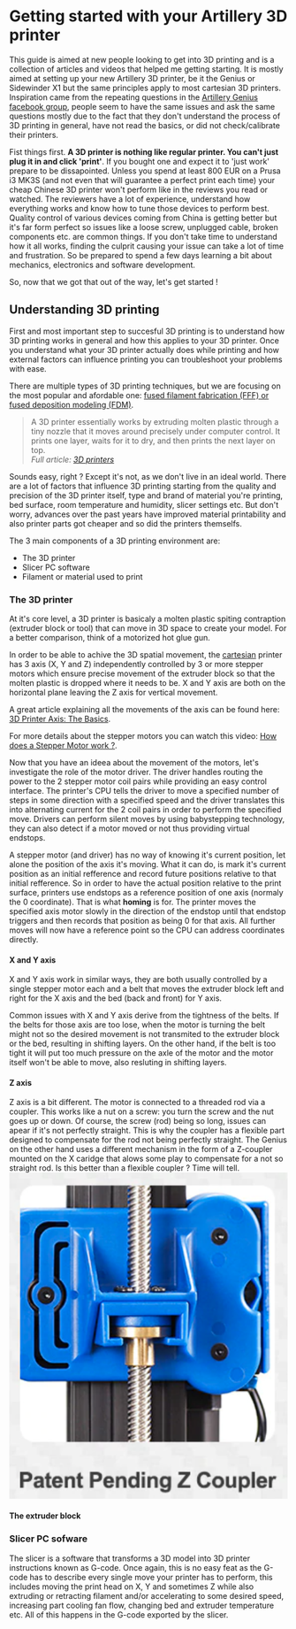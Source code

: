 # Getting started with your Artillery 3D printer

This guide is aimed at new people looking to get into 3D printing and is a collection of articles and videos that helped me getting starting. It is mostly aimed at setting up your new Artillery 3D printer, be it the Genius or Sidewinder X1 but the same principles apply to most cartesian 3D printers. Inspiration came from the repeating questions in the [Artillery Genius facebook group](https://www.facebook.com/groups/artillerygenius/), people seem to have the same issues and ask the same questions mostly due to the fact that they don't understand the process of 3D printing in general, have not read the basics, or did not check/calibrate their printers.

Fist things first. **A 3D printer is nothing like regular printer. You can't just plug it in and click 'print'**. If you bought one and expect it to 'just work' prepare to be dissapointed. Unless you spend at least 800 EUR on a Prusa i3 MK3S (and not even that will guarantee a perfect print each time) your cheap Chinese 3D printer won't perform like in the reviews you read or watched. The reviewers have a lot of experience, understand how everything works and know how to tune those devices to perform best. Quality control of various devices coming from China is getting better but it's far form perfect so issues like a loose screw, unplugged cable, broken components etc. are common things. If you don't take time to understand how it all works, finding the culprit causing your issue can take a lot of time and frustration. So be prepared to spend a few days learning a bit about mechanics, electronics and software development.

So, now that we got that out of the way, let's get started !

## Understanding 3D printing

First and most important step to succesful 3D printing is to understand how 3D printing works in general and how this applies to your 3D printer. Once you understand what your 3D printer actually does while printing and how external factors can influence printing you can troubleshoot your problems with ease. 

There are multiple types of 3D printing techniques, but we are focusing on the most popular and afordable one: [fused filament fabrication (FFF) or fused deposition modeling (FDM)](https://en.wikipedia.org/wiki/Fused_filament_fabrication).

> A 3D printer essentially works by extruding molten plastic through a tiny nozzle that it moves around precisely under computer control. It prints one layer, waits for it to dry, and then prints the next layer on top.  
> *Full article: [3D printers](https://www.explainthatstuff.com/how-3d-printers-work.html)*

Sounds easy, right ? Except it's not, as we don't live in an ideal world. There are a lot of factors that influence 3D printing starting from the quality and precision of the 3D printer itself, type and brand of material you're printing, bed surface, room temperature and humidity, slicer settings etc. But don't worry, advances over the past years have improved material printability and also printer parts got cheaper and so did the printers themselfs.

The 3 main components of a 3D printing environment are:
- The 3D printer
- Slicer PC software
- Filament or material used to print

### The 3D printer

At it's core level, a 3D printer is basicaly a molten plastic spiting contraption (extruder block or tool) that can move in 3D space to create your model. For a better comparison, think of a motorized hot glue gun. 

In order to be able to achive the 3D spatial movement, the [cartesian](https://en.wikipedia.org/wiki/Cartesian_coordinate_robot) printer has 3 axis (X, Y and Z) independently controlled by 3 or more stepper motors which ensure precise movement of the extruder block so that the molten plastic is dropped where it needs to be. X and Y axis are both on the horizontal plane leaving the Z axis for vertical movement. 

A great article explaining all the movements of the axis can be found here: [3D Printer Axis: The Basics](https://all3dp.com/2/3d-printer-axis-all-you-need-to-know/). 

For more details about the stepper motors you can watch this video: [How does a Stepper Motor work ?](https://www.youtube.com/watch?v=eyqwLiowZiU). 

Now that you have an ideea about the movement of the motors, let's investigate the role of the motor driver. The driver handles routing the power to the 2 stepper motor coil pairs while providing an easy control interface. The printer's CPU tells the driver to move a specified number of steps in some direction with a specified speed and the driver translates this into alternating current for the 2 coil pairs in order to perform the specified move. Drivers can perform silent moves by using babystepping technology, they can also detect if a motor moved or not thus providing virtual endstops. 

A stepper motor (and driver) has no way of knowing it's current position, let alone the position of the axis it's moving. What it can do, is mark it's current position as an initial refference and record future positions relative to that initial refference. So in order to have the actual position relative to the print surface, printers use endstops as a reference position of one axis (normaly the 0 coordinate). That is what **homing** is for. The printer moves the specified axis motor slowly in the direction of the endstop until that endstop triggers and then records that position as being 0 for that axis. All further moves will now have a reference point so the CPU can address coordinates directly.

#### X and Y axis

X and Y axis work in similar ways, they are both usually controlled by a single stepper motor each and a belt that moves the extruder block left and right for the X axis and the bed (back and front) for Y axis. 

Common issues with X and Y axis derive from the tightness of the belts. If the belts for those axis are too lose, when the motor is turning the belt might not so the desired movement is not transmited to the extruder block or the bed, resulting in shifting layers. On the other hand, if the belt is too tight it will put too much pressure on the axle of the motor and the motor itself won't be able to move, also resluting in shifting layers.

#### Z axis

Z axis is a bit different. The motor is connected to a threaded rod via a coupler. This works like a nut on a screw: you turn the screw and the nut goes up or down. Of course, the screw (rod) being so long, issues can apear if it's not perfectly straight. This is why the coupler has a flexible part designed to compensate for the rod not being perfectly straight. The Genius on the other hand uses a different mechanism in the form of a Z-coupler mounted on the X caridge that alows some play to compensate for a not so straight rod. Is this better than a flexible coupler ? Time will tell.
![Z-coupler](img/z_coupler.png)


#### The extruder block




### Slicer PC sofware

The slicer is a software that transforms a 3D model into 3D printer instructions known as G-code. Once again, this is no easy feat as the G-code has to describe every single move your printer has to perform, this includes moving the print head on X, Y and sometimes Z while also extruding or retracting filament and/or accelerating to some desired speed, increasing part cooling fan flow, changing bed and extruder temperature etc. All of this happens in the G-code exported by the slicer.

